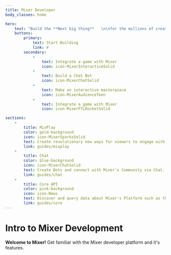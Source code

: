 ```yaml
---
title: Mixer Developer
body_classes: home

hero:
    text: "Build the **Next big thing**   \n\nfor the millions of creators, gamer's & audiences on Mixer"
    buttons:
        primary:
            text: Start Building
            link: #
        secondary:
            -
                text: Integrate a game with Mixer
                icon: icon-MixerInteractiveSolid
            -
                text: Build a Chat Bot
                icon: icon-MixerChatSolid
            -
                text: Make an interactive masterpiece
                icon: icon-MixerAudienceTeen
            -
                text: Integrate a game with Mixer
                icon: icon-MixerFTLRocketSolid

sections:
    -
        title: MixPlay
        color: gold-background
        icon: icon-MixerSparksSolid
        text: Create revolutionary new ways for viewers to engage with streamers through controls & widgets on Mixer
        link: guides/mixplay
    -
        title: Chat
        color: blue-background
        icon: icon-MixerChatSolid
        text: Create Bots and connect with Mixer's Community via Chat.
        link: guides/chat
    -
        title: Core API
        color: pink-background
        icon: icon-News
        text: Discover and query data about Mixer's Platform such as the Top Games, Who Follows who and Much more.
        link: guides/core
---
```


# Intro to Mixer Development

**Welcome to Mixer!**
Get familiar with the Mixer developer platform and it's features.

